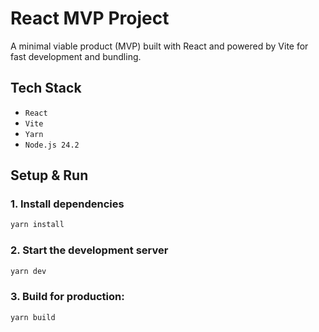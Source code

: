# React MVP Project

A minimal viable product (MVP) built with React and powered by Vite for fast development and bundling.

##  Tech Stack
- `React`
- `Vite`
- `Yarn`
- `Node.js 24.2`

##  Setup & Run

### 1. Install dependencies

```bash
yarn install
```

### 2. Start the development server

```bash
yarn dev
```
### 3. Build for production:

```bash
yarn build
```